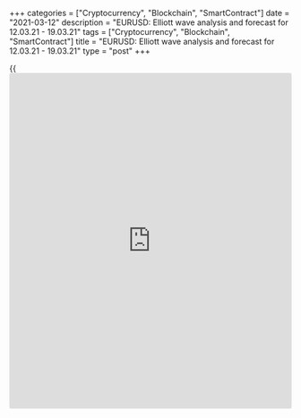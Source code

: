 +++
categories = ["Cryptocurrency", "Blockchain", "SmartContract"]
date = "2021-03-12"
description = "EURUSD: Elliott wave analysis and forecast for 12.03.21 - 19.03.21"
tags = ["Cryptocurrency", "Blockchain", "SmartContract"]
title = "EURUSD: Elliott wave analysis and forecast for 12.03.21 - 19.03.21"
type = "post"
+++

{{<iframe id="large-banner" src="https://www.bounty.group/#slide=23.0" width="100%" height="600" scrolling="no" style="border: 0px solid rgb(216, 221, 230); border-radius: 3px;">}}

2021-03-12

2021-03-12

EURUSD: Elliott wave analysis and forecast for 12.03.21 – 19.03.21Alex
Geuta

 **Main scenario:** consider short positions from corrections below the
level of 1.2234 with a target of 1.1691 – 1.1489.

 **Alternative scenario:** breakout and consolidation above the level of
1.2234 will allow the pair to continue rising to the levels of 1.2347 –
1.2500.

 **Analysis:** Presumably, the first wave of larger degree 1 of (3)
finished developing on the [daily](https://www.fintecher.org/2020/03/03/forex-trading-daily-strategy/) time frame, with wave v of 1 formed
inside. Apparently, a downside correction is developing as wave 2 of (3)
on the H4 time frame, with wave a of 2 forming inside. On the H1 time
frame, presumably, wave (b) of a of 2 finished forming, and wave (c) of
a of 2 is developing. If the presumption is correct, the pair will
continue to drop to the levels of 1.1691 – 1.1489. The level of 1.2234
is critical in this scenario. Its breakout will allow the pair to
continue rising to the levels of 1.2347 – 1.2500.

* * *

* * *

## Price chart of EURUSD in real time mode

The content of this article reflects the author’s opinion and does not
necessarily reflect the official position of LiteForex. The material
published on this page is provided for informational purposes only and
should not be considered as the provision of investment advice for the
purposes of Directive 2004/39/EC.

Rate this article:

{{value}}

( {{count}} {{title}} )